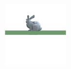 ![Alt](https://github.com/7aidary/ICS415/blob/c8403c5356250770465f1d64aaa8a8dc1db75981/Project1/StanfordBunny/output7.png)
